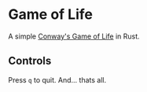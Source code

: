 Game of Life
============

A simple [Conway's Game of Life](https://en.wikipedia.org/wiki/Conway's_Game_of_Life) in Rust.

## Controls

Press `q` to quit. And... thats all.

